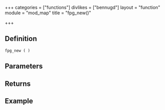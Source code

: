 +++
categories = ["functions"]
divlikes = ["bennugd"]
layout = "function"
module = "mod_map"
title = "fpg_new()"

+++

## Definition

    fpg_new ( )

## Parameters

## Returns

## Example
